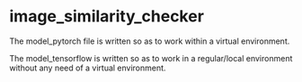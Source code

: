 # image_similarity_checker
The model_pytorch file is written so as to work within a virtual environment.

The model_tensorflow is written so as to work in a regular/local environment without any need of a virtual environment.
